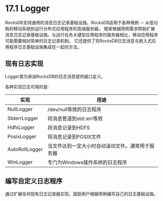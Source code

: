 # 17.1 Logger

RocksDB支持通用的消息日志记录基础设施。RocksDB适用于各种用例 -- 从低功耗的移动系统到运行分布式应用程序的高端服务器。
框架根据用例需求帮助扩展消息日志记录基础设施。与运行任务关键型应用程序的服务器相比，移动应用程序可能需要相对简单的日志记录机制。
它还提供了将RocksDB日志消息与嵌入式应用程序日志基础设施集成在一起的方法。

## 现有日志实现

Logger类为来自RocksDB的日志消息提供接口定义。

各种实现日志可用的是:

实现 | 用途 
-|-
NullLogger | /dev/null等效的日志程序
StderrLogger | 将消息管道到std::err等效
HdfsLogger | 将消息记录到HDFS
PosixLogger | 将消息记录到POSIX文件 
AutoRollLogger | 当文件达到一定大小时自动滚动文件。通常用于服务器
WinLogger | 专门为Windows操作系统的日志程序

## 编写自定义日志程序

通过扩展任何现有日志记录器实现，鼓励用户根据用例编写自己的日志基础设施。

